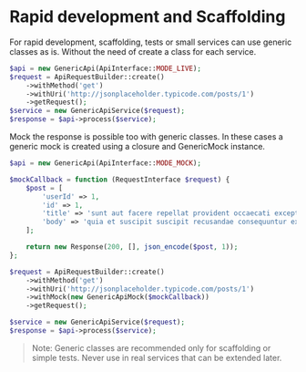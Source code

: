 # Rapid development and Scaffolding

For rapid development, scaffolding, tests or small services can use generic classes as is.
Without the need of create a class for each service.

````php
$api = new GenericApi(ApiInterface::MODE_LIVE);
$request = ApiRequestBuilder::create()
    ->withMethod('get')
    ->withUri('http://jsonplaceholder.typicode.com/posts/1')
    ->getRequest();
$service = new GenericApiService($request);
$response = $api->process($service);
````
Mock the response is possible too with generic classes. In these cases a generic mock is created using a closure and GenericMock instance.

````php
$api = new GenericApi(ApiInterface::MODE_MOCK);

$mockCallback = function (RequestInterface $request) {
    $post = [
        'userId' => 1,
        'id' => 1,
        'title' => 'sunt aut facere repellat provident occaecati excepturi optio reprehenderit',
        'body' => 'quia et suscipit suscipit recusandae consequuntur expedita et cum reprehenderit molestiae ut ut quas totam nostrum rerum est autem sunt rem eveniet architecto',
    ];

    return new Response(200, [], json_encode($post, 1));
};

$request = ApiRequestBuilder::create()
    ->withMethod('get')
    ->withUri('http://jsonplaceholder.typicode.com/posts/1')
    ->withMock(new GenericApiMock($mockCallback))
    ->getRequest();

$service = new GenericApiService($request);
$response = $api->process($service);
````

> Note: Generic classes are recommended only for scaffolding or simple tests. Never use in real services that can be extended later.
